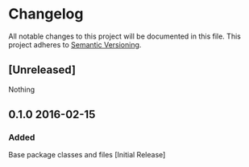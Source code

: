 # Changelog
All notable changes to this project will be documented in this file.
This project adheres to [Semantic Versioning](http://semver.org/).

## [Unreleased]
Nothing

## 0.1.0 2016-02-15
### Added
Base package classes and files [Initial Release]